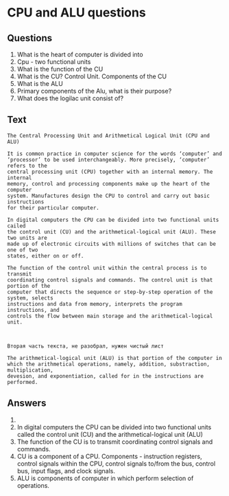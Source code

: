 # CPU and ALU questions

## Questions

1. What is the heart of computer is divided into
2. Cpu - two functional units
3. What is the function of the CU
4. What is the CU? Control Unit. Components of the CU
5. What is the ALU
6. Primary components of the Alu, what is their purpose? 
7. What does the logilac unit consist of? 


## Text

```
The Central Processing Unit and Arithmetical Logical Unit (CPU and ALU)

It is common practice in computer science for the words ‘computer’ and
‘processor’ to be used interchangeably. More precisely, ‘computer’ refers to the
central processing unit (CPU) together with an internal memory. The internal
memory, control and processing components make up the heart of the computer
system. Manufactures design the CPU to control and carry out basic instructions
for their particular computer.

In digital computers the CPU can be divided into two functional units cailed
the control unit (CU) and the arithmetical-logical unit (ALU). These two units are
made up of electronic circuits with millions of switches that can be one of two
states, either on or off.

The function of the control unit within the central process is to transmit
coordinating control signals and commands. The control unit is that portion of the
computer that directs the sequence or step-by-step operation of the system, selects
instructions and data from memory, interprets the program instructions, and
controls the flow between main storage and the arithmetical-logical unit.



Вторая часть текста, не разобрал, нужен чистый лист

The arithmetical-logical unit (ALU) is that portion of the computer in which the arithmetical operations, namely, addition, substraction, multiplication,
devesion, and exponentiation, called for in the instructions are performed.
```

## Answers

1.
2. In digital computers the CPU can be divided into two functional units called the control unit (CU) and the arithmetical-logical unit (ALU)
3. The function of the CU is to transmit coordinating control signals and commands.
4. CU is a component of a CPU. Components - instruction registers, control signals within the CPU, control signals to/from the bus, control bus, input flags,
   and clock signals.
5. ALU is components of computer in which perform selection of operations.

<!--
d) a clock, whic

does produce mark:
This timing m

The arithmeti 4

the arithmetieal 6 ‘ ) is that portion of the computer in which
addition, subtraction, multiplication, division

S'at regular intervals?
arks are electronic an

y can be transferred to memory.
gical unit is a very high-speed binary adder;

5 : ) carry out at last the four basic arithmetical functions (addition,
Subtraction, multiplication and division).

Typical modern computers can perform as many-as one hundred thousand) >

additions of pairs of thirty-two binary numbers within a second. =
. . . . . Cx¢e * . = eet
The logical unit consists of electronic circuitry, which compares information
and makes decisions based upon the result of the comparison. The decisions that

can Me made are whether a number is greater than, equal to, or less than another
number. ,

Zp 4h a Qa tptk fH ee qetetqa— {00 Yfeete2 FG GLOGS
Il, Find English equivalents in the text:

I. Look up in the dictionary how to pronounce the following words. Write them
down in the dictionary.

flipping toggle (mepexmouatem) to comprise a notation to issu
ambiguity
awkward to declare a source a compiler to retrieve
I. Read the text and do the exercises that follow it.
Programming Languages

Programming has been with us for over 40 years but it wasn’t born at the time
as the first computers. When the first early computers were built, there were no

7 Pope languages. First machines were initially programmed by flipping |

ole switcl i dless to say(u3immumHe ropoputs), this
oggle switches and changing cables. Needle y(Hith
was a slow, Hebe oss, People began quickly searching for a better, faster

way to issue instructions to the computer. .
The result was what we call Programming Languages. The programming

-->
